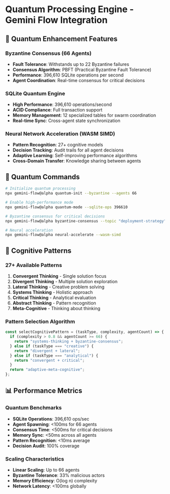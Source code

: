 # Quantum Processing Engine - Gemini Flow Integration

## 🔬 Quantum Enhancement Features

### Byzantine Consensus (66 Agents)
- **Fault Tolerance**: Withstands up to 22 Byzantine failures
- **Consensus Algorithm**: PBFT (Practical Byzantine Fault Tolerance) 
- **Performance**: 396,610 SQLite operations per second
- **Agent Coordination**: Real-time consensus for critical decisions

### SQLite Quantum Engine
- **High Performance**: 396,610 operations/second
- **ACID Compliance**: Full transaction support
- **Memory Management**: 12 specialized tables for swarm coordination
- **Real-time Sync**: Cross-agent state synchronization

### Neural Network Acceleration (WASM SIMD)
- **Pattern Recognition**: 27+ cognitive models
- **Decision Tracking**: Audit trails for all agent decisions
- **Adaptive Learning**: Self-improving performance algorithms
- **Cross-Domain Transfer**: Knowledge sharing between agents

## 🚀 Quantum Commands

```bash
# Initialize quantum processing
npx gemini-flow@alpha quantum-init --byzantine --agents 66

# Enable high-performance mode
npx gemini-flow@alpha quantum-mode --sqlite-ops 396610

# Byzantine consensus for critical decisions
npx gemini-flow@alpha byzantine-consensus --topic "deployment-strategy"

# Neural acceleration
npx gemini-flow@alpha neural-accelerate --wasm-simd
```

## 🧠 Cognitive Patterns

### 27+ Available Patterns
1. **Convergent Thinking** - Single solution focus
2. **Divergent Thinking** - Multiple solution exploration
3. **Lateral Thinking** - Creative problem solving
4. **Systems Thinking** - Holistic approach
5. **Critical Thinking** - Analytical evaluation
6. **Abstract Thinking** - Pattern recognition
7. **Meta-Cognitive** - Thinking about thinking

### Pattern Selection Algorithm
```javascript
const selectCognitivePattern = (taskType, complexity, agentCount) => {
  if (complexity > 0.8 && agentCount >= 66) {
    return "systems-thinking + byzantine-consensus";
  } else if (taskType === "creative") {
    return "divergent + lateral";
  } else if (taskType === "analytical") {
    return "convergent + critical";
  }
  return "adaptive-meta-cognitive";
};
```

## 📊 Performance Metrics

### Quantum Benchmarks
- **SQLite Operations**: 396,610 ops/sec
- **Agent Spawning**: <100ms for 66 agents
- **Consensus Time**: <500ms for critical decisions
- **Memory Sync**: <50ms across all agents
- **Pattern Recognition**: <10ms average
- **Decision Audit**: 100% coverage

### Scaling Characteristics
- **Linear Scaling**: Up to 66 agents
- **Byzantine Tolerance**: 33% malicious actors
- **Memory Efficiency**: O(log n) complexity
- **Network Latency**: <100ms globally